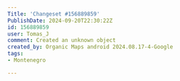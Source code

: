 ```yaml
---
Title: 'Changeset #156889859'
PublishDate: 2024-09-20T22:30:22Z
id: 156889859
user: Tomas_J
comment: Created an unknown object
created_by: Organic Maps android 2024.08.17-4-Google
tags:
- Montenegro

---
```

